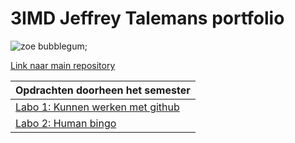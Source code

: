 # 3IMD Jeffrey Talemans portfolio

![zoe bubblegum](https://media.giphy.com/media/d62yo6Cctc73jqsZXu/giphy.gif);



[Link naar main repository](https://github.com/TalemansJeffrey/DEV5-myportfolio.git "Link naar main repository")

|Opdrachten doorheen het semester  |
| ------------ |
|[Labo 1: Kunnen werken met github](https://github.com/R0754975/DEV5-LAB1 "Labo 1: Kunnen werken met github")   |
|[Labo 2: Human bingo](https://github.com/JeffreyTalemans/labo2 "Labo 2: Human bingo")   |




